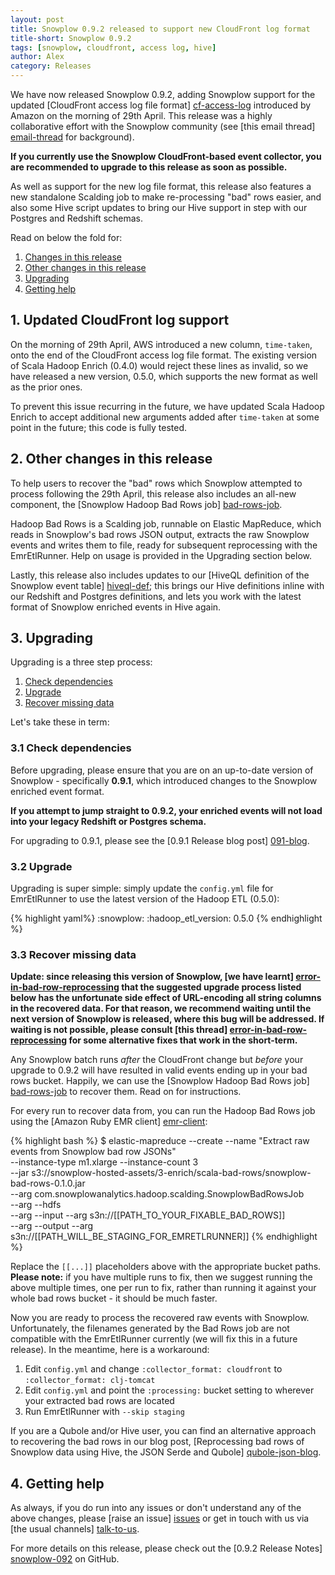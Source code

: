 ```yaml
---
layout: post
title: Snowplow 0.9.2 released to support new CloudFront log format
title-short: Snowplow 0.9.2
tags: [snowplow, cloudfront, access log, hive]
author: Alex
category: Releases
---
```


We have now released Snowplow 0.9.2, adding Snowplow support for the updated [CloudFront access log file format] [cf-access-log] introduced by Amazon on the morning of 29th April. This release was a highly collaborative effort with the Snowplow community (see [this email thread] [email-thread] for background).

**If you currently use the Snowplow CloudFront-based event collector, you are recommended to upgrade to this release as soon as possible.**

As well as support for the new log file format, this release also features a new standalone Scalding job to make re-processing "bad" rows easier, and also some Hive script updates to bring our Hive support in step with our Postgres and Redshift schemas.

Read on below the fold for:

1. [Changes in this release](/blog/2014/04/30/snowplow-0.9.2-released-for-new-cloudfront-log-format/#cf-update)
2. [Other changes in this release](/blog/2014/04/30/snowplow-0.9.2-released-for-new-cloudfront-log-format/#other)
3. [Upgrading](/blog/2014/04/30/snowplow-0.9.2-released-for-new-cloudfront-log-format/#upgrading)
4. [Getting help](/blog/2014/04/30/snowplow-0.9.2-released-for-new-cloudfront-log-format/#help)

<!--more-->

<div class="html">
<h2><a name="cf-update">1. Updated CloudFront log support</a></h2>
</div>

On the morning of 29th April, AWS introduced a new column, `time-taken`, onto the end of the CloudFront access log file format. The existing version of Scala Hadoop Enrich (0.4.0) would reject these lines as invalid, so we have released a new version, 0.5.0, which supports the new format as well as the prior ones.

To prevent this issue recurring in the future, we have updated Scala Hadoop Enrich to accept additional new arguments added after `time-taken` at some point in the future; this code is fully tested.

<div class="html">
<h2><a name="other">2. Other changes in this release</a></h2>
</div>

To help users to recover the "bad" rows which Snowplow attempted to process following the 29th April, this release also includes an all-new component, the [Snowplow Hadoop Bad Rows job] [bad-rows-job].

Hadoop Bad Rows is a Scalding job, runnable on Elastic MapReduce, which reads in Snowplow's bad rows JSON output, extracts the raw Snowplow events and writes them to file, ready for subsequent reprocessing with the EmrEtlRunner. Help on usage is provided in the Upgrading section below.

Lastly, this release also includes updates to our [HiveQL definition of the Snowplow event table] [hiveql-def]; this brings our Hive definitions inline with our Redshift and Postgres definitions, and lets you work with the latest format of Snowplow enriched events in Hive again.

<div class="html">
<h2><a name="upgrading">3. Upgrading</a></h2>
</div>

Upgrading is a three step process:

1. [Check dependencies](#check)
2. [Upgrade](#upgrade)
3. [Recover missing data](#recover)

Let's take these in term:

<div class="html">
<a name="check"><h3>3.1 Check dependencies</h3></a>
</div>

Before upgrading, please ensure that you are on an up-to-date version of Snowplow - specifically **0.9.1**, which introduced changes to the Snowplow enriched event format.

**If you attempt to jump straight to 0.9.2, your enriched events will not load into your legacy Redshift or Postgres schema.**

For upgrading to 0.9.1, please see the [0.9.1 Release blog post] [091-blog].

<div class="html">
<a name="upgrade"><h3>3.2 Upgrade</h3></a>
</div>

Upgrading is super simple: simply update the `config.yml` file for EmrEtlRunner to use the latest version of the Hadoop ETL (0.5.0):

{% highlight yaml%}
:snowplow:
  :hadoop_etl_version: 0.5.0
{% endhighlight %}

<div class="html">
<a name="recover"><h3>3.3 Recover missing data</h3></a>
</div>

**Update: since releasing this version of Snowplow, [we have learnt] [error-in-bad-row-reprocessing] that the suggested upgrade process listed below has the unfortunate side effect of URL-encoding all string columns in the recovered data. For that reason, we recommend waiting until the next version of Snowplow is released, where this bug will be addressed. If waiting is not possible, please consult [this thread] [error-in-bad-row-reprocessing] for some alternative fixes that work in the short-term.**

Any Snowplow batch runs _after_ the CloudFront change but _before_ your upgrade to 0.9.2 will have resulted in valid events ending up in your bad rows bucket. Happily, we can use the [Snowplow Hadoop Bad Rows job] [bad-rows-job] to recover them. Read on for instructions.

For every run to recover data from, you can run the Hadoop Bad Rows job using the [Amazon Ruby EMR client] [emr-client]:

{% highlight bash %}
$ elastic-mapreduce --create --name "Extract raw events from Snowplow bad row JSONs" \
  --instance-type m1.xlarge --instance-count 3 \
  --jar s3://snowplow-hosted-assets/3-enrich/scala-bad-rows/snowplow-bad-rows-0.1.0.jar \
  --arg com.snowplowanalytics.hadoop.scalding.SnowplowBadRowsJob \
  --arg --hdfs \
  --arg --input --arg s3n://[[PATH_TO_YOUR_FIXABLE_BAD_ROWS]] \
  --arg --output --arg s3n://[[PATH_WILL_BE_STAGING_FOR_EMRETLRUNNER]]
{% endhighlight %}

Replace the `[[...]]` placeholders above with the appropriate bucket paths. **Please note:** if you have multiple runs to fix, then we suggest running the above multiple times, one per run to fix, rather than running it against your whole bad rows bucket - it should be much faster.

Now you are ready to process the recovered raw events with Snowplow. Unfortunately, the filenames generated by the Bad Rows job are not compatible with the EmrEtlRunner currently (we will fix this in a future release). In the meantime, here is a workaround:

1. Edit `config.yml` and change `:collector_format: cloudfront` to `:collector_format: clj-tomcat`
2. Edit `config.yml` and point the `:processing:` bucket setting to wherever your extracted bad rows are located
3. Run EmrEtlRunner with `--skip staging`

If you are a Qubole and/or Hive user, you can find an alternative approach to recovering the bad rows in our blog post, [Reprocessing bad rows of Snowplow data using Hive, the JSON Serde and Qubole] [qubole-json-blog].

<div class="html">
<h2><a name="help">4. Getting help</a></h2>
</div>

As always, if you do run into any issues or don't understand any of the above changes, please [raise an issue] [issues] or get in touch with us via [the usual channels] [talk-to-us].

For more details on this release, please check out the [0.9.2 Release Notes] [snowplow-092] on GitHub.

[email-thread]: https://groups.google.com/forum/#!topic/snowplow-user/dXpPKhsRZZ4
[cf-access-log]: http://docs.aws.amazon.com/AmazonCloudFront/latest/DeveloperGuide/AccessLogs.html

[bad-rows-job]: https://github.com/snowplow/snowplow/tree/master/3-enrich/scala-hadoop-bad-rows
[hiveql-def]: https://github.com/snowplow/snowplow/blob/master/4-storage/hive-storage/hiveql/table-def.q

[091-blog]: http://snowplowanalytics.com/blog/2014/04/11/snowplow-0.9.1-released-with-initial-json-support/#upgrading
[qubole-json-blog]: http://snowplowanalytics.com/blog/2013/09/11/reprocessing-bad-data-using-hive-the-json-serde-and-qubole/

[emr-client]: http://aws.amazon.com/developertools/2264

[issues]: https://github.com/snowplow/snowplow/issues
[talk-to-us]: https://github.com/snowplow/snowplow/wiki/Talk-to-us
[snowplow-092]: https://github.com/snowplow/snowplow/releases/0.9.2
[error-in-bad-row-reprocessing]: https://groups.google.com/forum/#!topic/snowplow-user/Rsefh6CSq1c
